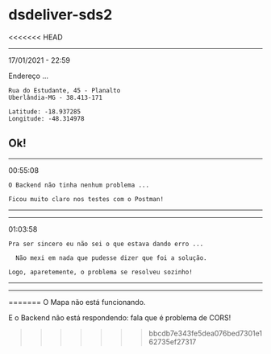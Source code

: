 # dsdeliver-sds2

<<<<<<< HEAD
__________________
17/01/2021 - 22:59 

  Endereço ...

    Rua do Estudante, 45 - Planalto
    Uberlândia-MG - 38.413-171
    
    Latitude: -18.937285
    Longitude: -48.314978
    
  Ok!
  ------------------------------------------------------------------------------------------------
  ________  
  00:55:08 

    O Backend não tinha nenhum problema ...

    Ficou muito claro nos testes com o Postman!
  ------------------------------------------------------------------------------------------------
  ________
  01:03:58

    Pra ser sincero eu não sei o que estava dando erro ...

      Não mexi em nada que pudesse dizer que foi a solução. 

    Logo, aparetemente, o problema se resolveu sozinho!
  ------------------------------------------------------------------------------------------------
----------------------------------------------------------------------------------------------------------------------------------------------------------------------

=======
O Mapa não está funcionando.

E o Backend não está respondendo: fala que é problema de CORS!
>>>>>>> bbcdb7e343fe5dea076bed7301e162735ef27317
